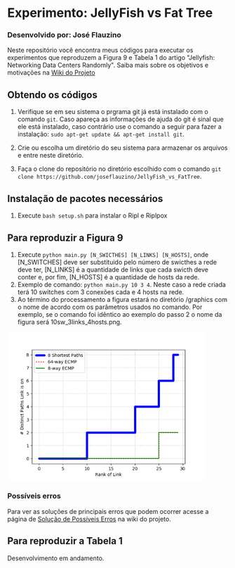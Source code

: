 # Experimento: JellyFish vs Fat Tree
### Desenvolvido por: José Flauzino

Neste repositório você encontra meus códigos para executar os experimentos que reproduzem a Figura 9 e Tabela 1 do artigo "Jellyfish: Networking Data Centers Randomly".
Saiba mais sobre os objetivos e motivações na <a href="https://github.com/joseflauzino/JellyFish_vs_FatTree/wiki">Wiki do Projeto</a> 

## Obtendo os códigos
1. Verifique se em seu sistema o prgrama git já está instalado com o comando `git`. Caso apareça as informações de ajuda do git é sinal que ele está instalado, caso contrário use o comando a seguir para fazer a instalação: `sudo apt-get update && apt-get install git`.

2. Crie ou escolha um diretório do seu sistema para armazenar os arquivos e entre neste diretório.

3. Faça o clone do repositório no diretório escolhido com o comando `git clone https://github.com/joseflauzino/JellyFish_vs_FatTree`.

## Instalação de pacotes necessários
1. Execute `bash setup.sh` para instalar o Ripl e Riplpox

## Para reproduzir a Figura 9

1. Execute `python main.py [N_SWICTHES] [N_LINKS] [N_HOSTS]`, onde [N_SWITCHES] deve ser substituido pelo número de swicthes a rede deve ter, [N_LINKS] é a quantidade de links que cada swicth deve conter e, por fim, [N_HOSTS] é a quantidade de hosts da rede.
2. Exemplo de comando: `python main.py 10 3 4`. Neste caso a rede criada terá 10 switches com 3 conexões cada e 4 hosts na rede.
3. Ao término do processamento a figura estará no diretório /graphics com o nome de acordo com os parâmetros usados no comando. Por exemplo, se o comando foi idêntico ao exemplo do passo 2 o nome da figura será 10sw_3links_4hosts.png. 

<img src="graphics/10sw_3links_4hosts.png" width="450" ></img>

### Possíveis erros
Para ver as soluções de principais erros que podem ocorrer acesse a página de <a href="https://github.com/joseflauzino/JellyFish_vs_FatTree/wiki/Solu%C3%A7ao-de-Poss%C3%ADveis-Erros">Solução de Possíveis Erros</a> na wiki do projeto.

## Para reproduzir a Tabela 1
Desenvolvimento em andamento.
